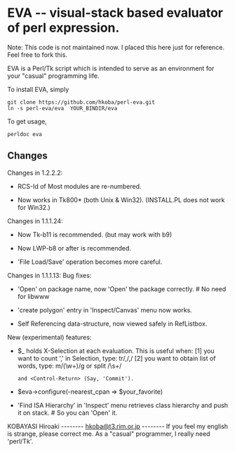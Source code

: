 EVA -- visual-stack based evaluator of perl expression.
====================

Note: This code is not maintained now. I placed this here just for reference.
Feel free to fork this.

EVA is a Perl/Tk script which is intended to serve as an
environment for your "casual" programming life.

To install EVA, simply

    git clone https://github.com/hkoba/perl-eva.git
    ln -s perl-eva/eva  YOUR_BINDIR/eva

To get usage,

    perldoc eva


Changes
----------

Changes in 1.2.2.2:
 * RCS-Id of Most modules are re-numbered.

 * Now works in Tk800* (both Unix & Win32).
   (INSTALL.PL does not work for Win32.)

Changes in 1.1.1.24:
 * Now Tk-b11 is recommended. (but may work with b9)
 
 * Now LWP-b8 or after is recommended.
 
 * 'File Load/Save' operation becomes more careful.

Changes in 1.1.1.13:
Bug fixes:
 * 'Open' on package name, now 'Open' the package correctly.
         # No need for libwww
 
 * 'create polygon' entry in 'Inspect/Canvas' menu now works.
 
 * Self Referencing data-structure, now viewed safely in RefListbox.

New (experimental) features:
 * $_ holds X-Selection at each evaluation. This is useful
         when:
   [1] you want to count ',' in Selection, type:
            tr/,/,/
   [2] you want to obtain list of words, type:
            m/(\w+)/g
       or
            split /\s+/
 
       and <Control-Return> (Say, 'Commit').
 
 * $eva->configure(-nearest_cpan => $your_favorite)
 
 * 'Find ISA Hierarchy' in 'Inspect' menu retrieves class 
   hierarchy and push it on stack. # So you can 'Open' it.



KOBAYASI Hiroaki -------- hkoba@t3.rim.or.jp --------
If you feel my english is strange, please correct me.
As a "casual" programmer, I really need 'perl/Tk'.
